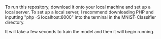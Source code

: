 To run this repository, download it onto your local machine and set up a local server. 
To set up a local server, I recommend downloading PHP and inputting "php -S localhost:8000" into the terminal in the MNIST-Classifier directory.

It will take a few seconds to train the model and then it will begin running.
